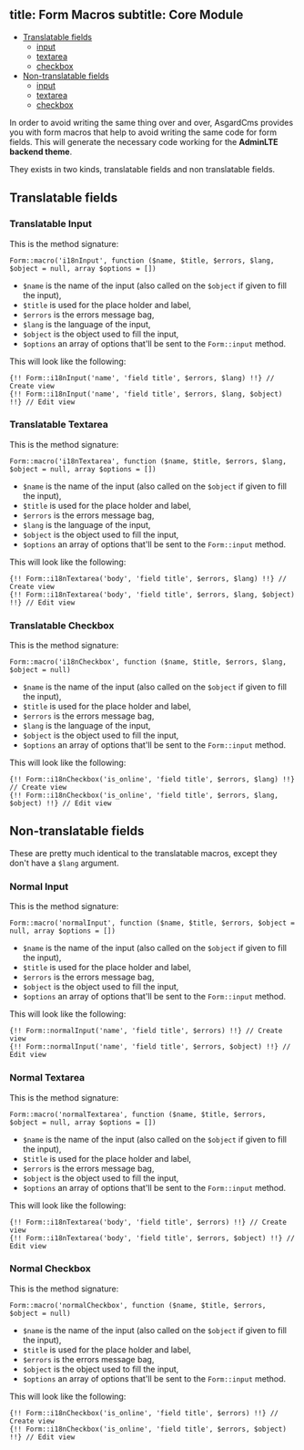 title: Form Macros
subtitle: Core Module
-------

- [Translatable fields](#translatable-fields)
	- [input](#translatable-input)
	- [textarea](#translatable-textarea)
	- [checkbox](#translatable-checkbox)
- [Non-translatable fields](#non-translatable-fields)
	- [input](#normal-input)
	- [textarea](#normal-textarea)
	- [checkbox](#normal-checkbox)

In order to avoid writing the same thing over and over, AsgardCms provides you with form macros that help to avoid writing the same code for form fields. This will generate the necessary code working for the **AdminLTE backend theme**.

They exists in two kinds, translatable fields and non translatable fields.

## <a class="anchor" name="translatable-fields" href="#translatable-fields"></a> Translatable fields


### <a class="anchor" name="translatable-input" href="#translatable-input"></a> Translatable Input

This is the method signature:

``` .language-php
Form::macro('i18nInput', function ($name, $title, $errors, $lang, $object = null, array $options = [])
```
- `$name` is the name of the input (also called on the `$object` if given to fill the input),
- `$title` is used for the place holder and label,
- `$errors` is the errors message bag,
- `$lang` is the language of the input,
- `$object` is the object used to fill the input,
- `$options` an array of options that'll be sent to the `Form::input` method.

This will look like the following:

``` .language-php
{!! Form::i18nInput('name', 'field title', $errors, $lang) !!} // Create view
{!! Form::i18nInput('name', 'field title', $errors, $lang, $object) !!} // Edit view
```


### <a class="anchor" name="translatable-textarea" href="#translatable-textarea"></a> Translatable Textarea

This is the method signature:

``` .language-php
Form::macro('i18nTextarea', function ($name, $title, $errors, $lang, $object = null, array $options = [])
```
- `$name` is the name of the input (also called on the `$object` if given to fill the input),
- `$title` is used for the place holder and label,
- `$errors` is the errors message bag,
- `$lang` is the language of the input,
- `$object` is the object used to fill the input,
- `$options` an array of options that'll be sent to the `Form::input` method.

This will look like the following:

``` .language-php
{!! Form::i18nTextarea('body', 'field title', $errors, $lang) !!} // Create view
{!! Form::i18nTextarea('body', 'field title', $errors, $lang, $object) !!} // Edit view
```


### <a class="anchor" name="translatable-checkbox" href="#translatable-checkbox"></a> Translatable Checkbox

This is the method signature:

``` .language-php
Form::macro('i18nCheckbox', function ($name, $title, $errors, $lang, $object = null)
```
- `$name` is the name of the input (also called on the `$object` if given to fill the input),
- `$title` is used for the place holder and label,
- `$errors` is the errors message bag,
- `$lang` is the language of the input,
- `$object` is the object used to fill the input,
- `$options` an array of options that'll be sent to the `Form::input` method.

This will look like the following:

``` .language-php
{!! Form::i18nCheckbox('is_online', 'field title', $errors, $lang) !!} // Create view
{!! Form::i18nCheckbox('is_online', 'field title', $errors, $lang, $object) !!} // Edit view
```


## <a class="anchor" name="non-translatable-fields" href="#non-translatable-fields"></a> Non-translatable fields

These are pretty much identical to the translatable macros, except they don't have a `$lang` argument.

### <a class="anchor" name="normal-input" href="#normal-input"></a> Normal Input

This is the method signature:

``` .language-php
Form::macro('normalInput', function ($name, $title, $errors, $object = null, array $options = [])
```
- `$name` is the name of the input (also called on the `$object` if given to fill the input),
- `$title` is used for the place holder and label,
- `$errors` is the errors message bag,
- `$object` is the object used to fill the input,
- `$options` an array of options that'll be sent to the `Form::input` method.

This will look like the following:

``` .language-php
{!! Form::normalInput('name', 'field title', $errors) !!} // Create view
{!! Form::normalInput('name', 'field title', $errors, $object) !!} // Edit view
```



### <a class="anchor" name="normal-textarea" href="#normal-textarea"></a> Normal Textarea

This is the method signature:

``` .language-php
Form::macro('normalTextarea', function ($name, $title, $errors, $object = null, array $options = [])
```
- `$name` is the name of the input (also called on the `$object` if given to fill the input),
- `$title` is used for the place holder and label,
- `$errors` is the errors message bag,
- `$object` is the object used to fill the input,
- `$options` an array of options that'll be sent to the `Form::input` method.

This will look like the following:

``` .language-php
{!! Form::i18nTextarea('body', 'field title', $errors) !!} // Create view
{!! Form::i18nTextarea('body', 'field title', $errors, $object) !!} // Edit view
```



### <a class="anchor" name="normal-checkbox" href="#normal-checkbox"></a> Normal Checkbox

This is the method signature:

``` .language-php
Form::macro('normalCheckbox', function ($name, $title, $errors, $object = null)
```
- `$name` is the name of the input (also called on the `$object` if given to fill the input),
- `$title` is used for the place holder and label,
- `$errors` is the errors message bag,
- `$object` is the object used to fill the input,
- `$options` an array of options that'll be sent to the `Form::input` method.

This will look like the following:

``` .language-php
{!! Form::i18nCheckbox('is_online', 'field title', $errors) !!} // Create view
{!! Form::i18nCheckbox('is_online', 'field title', $errors, $object) !!} // Edit view
```


